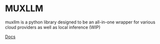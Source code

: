 # MUXLLM

muxllm is a python library designed to be an all-in-one wrapper for various cloud providers as well as local inference (WIP)


[Docs](https://github.com/MannanB/MUXLLM)